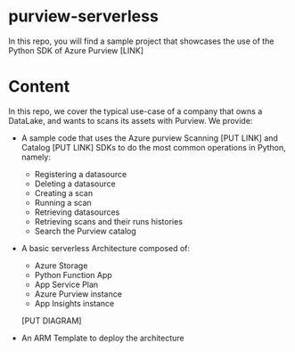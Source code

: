 # purview-serverless

In this repo, you will find a sample project that showcases the use of the Python SDK of Azure Purview [LINK] 

# Content

In this repo, we cover the typical use-case of a company that owns a DataLake, and wants to scans its assets with Purview. 
We provide:

* A sample code that uses the Azure  purview Scanning [PUT LINK] and Catalog [PUT LINK] SDKs to do the most common operations in Python, namely:
    * Registering a datasource
    * Deleting a datasource
    * Creating a scan
    * Running a scan
    * Retrieving datasources
    * Retrieving scans and their runs histories
    * Search the Purview catalog
    
* A basic serverless Architecture composed of:
    * Azure Storage 
    * Python Function App 
    * App Service Plan
    * Azure Purview instance
    * App Insights instance 
    
    [PUT DIAGRAM]
    
* An ARM Template to deploy the architecture
    

